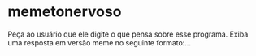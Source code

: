# memetonervoso
Peça ao usuário que ele digite o que pensa sobre esse programa. Exiba uma resposta em versão meme no seguinte formato:...
